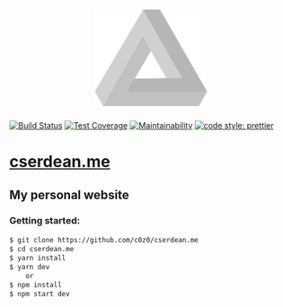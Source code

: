 <h1 align="center">
	<a href="https://cserdean.me">
		<img src="static/svg/triangle-gs.svg" alt="logo" width="200">
	</a>
</h1>

[![Build Status](https://travis-ci.org/c0z0/cserdean.me.svg?branch=master)](https://travis-ci.org/c0z0/cserdean.me)
[![Test Coverage](https://api.codeclimate.com/v1/badges/ef3668eac79d22e9c479/test_coverage)](https://codeclimate.com/github/c0z0/cserdean.me/test_coverage)
[![Maintainability](https://api.codeclimate.com/v1/badges/ef3668eac79d22e9c479/maintainability)](https://codeclimate.com/github/c0z0/cserdean.me/maintainability)
[![code style: prettier](https://img.shields.io/badge/code_style-prettier-ff69b4.svg?style=flat)](https://github.com/prettier/prettier)

# [cserdean.me](https://cserdean.me)

## My personal website

### Getting started:

```
$ git clone https://github.com/c0z0/cserdean.me
$ cd cserdean.me
$ yarn install
$ yarn dev
	or
$ npm install
$ npm start dev
```
